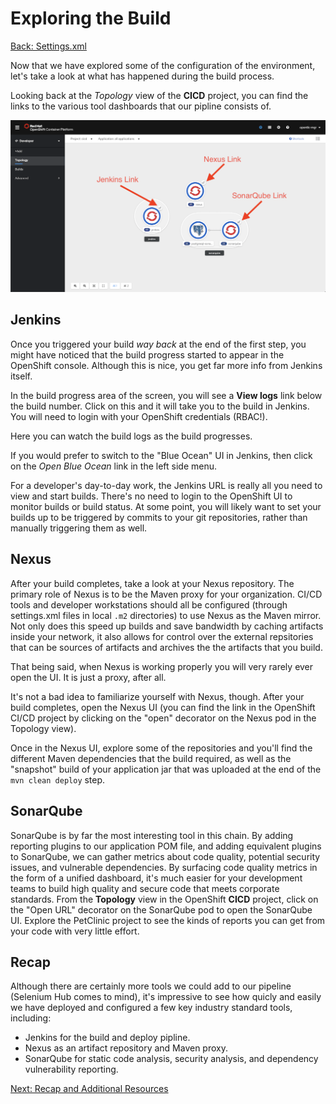 # Exploring the Build

[Back: Settings.xml](04-settings-xml.md)

Now that we have explored some of the configuration of the environment, let's take a look at what has happened during the build process.

Looking back at the *Topology* view of the **CICD** project, you can find the links to the various tool dashboards that our pipline consists of.

![CICD Project Topology View](images/cicd-project-small.png)

## Jenkins

Once you triggered your build *way back* at the end of the first step, you might have noticed that the build progress started to appear in the OpenShift console.  Although this is nice, you get far more info from Jenkins itself.

In the build progress area of the screen, you will see a **View logs** link below the build number.  Click on this and it will take you to the build in Jenkins.  You will need to login with your OpenShift credentials (RBAC!).

Here you can watch the build logs as the build progresses.

If you would prefer to switch to the "Blue Ocean" UI in Jenkins, then click on the *Open Blue Ocean* link in the left side menu.

For a developer's day-to-day work, the Jenkins URL is really all you need to view and start builds.  There's no need to login to the OpenShift UI to monitor builds or build status.  At some point, you will likely want to set your builds up to be triggered by commits to your git repositories, rather than manually triggering them as well.

## Nexus

After your build completes, take a look at your Nexus repository.  The primary role of Nexus is to be the Maven proxy for your organization.  CI/CD tools and developer workstations should all be configured (through settings.xml files in local `.m2` directories) to use Nexus as the Maven mirror.  Not only does this speed up builds and save bandwidth by caching artifacts inside your network, it also allows for control over the external repsitories that can be sources of artifacts and archives the the artifacts that you build.

That being said, when Nexus is working properly you will very rarely ever open the UI.  It is just a proxy, after all.

It's not a bad idea to familiarize yourself with Nexus, though.  After your build completes, open the Nexus UI (you can find the link in the OpenShift CI/CD project by clicking on the "open" decorator on the Nexus pod in the Topology view).

Once in the Nexus UI, explore some of the repositories and you'll find the different Maven dependencies that the build required, as well as the "snapshot" build of your application jar that was uploaded at the end of the `mvn clean deploy` step.

## SonarQube

SonarQube is by far the most interesting tool in this chain.  By adding reporting plugins to our application POM file, and adding equivalent plugins to SonarQube, we can gather metrics about code quality, potential security issues, and vulnerable dependencies.  By surfacing code quality metrics in the form of a unified dashboard, it's much easier for your development teams to build high quality and secure code that meets corporate standards.  From the **Topology** view in the OpenShift **CICD** project, click on the "Open URL" decorator on the SonarQube pod to open the SonarQube UI.  Explore the PetClinic project to see the kinds of reports you can get from your code with very little effort.

## Recap

Although there are certainly more tools we could add to our pipeline (Selenium Hub comes to mind), it's impressive to see how quicly and easily we have deployed and configured a few key industry standard tools, including:
* Jenkins for the build and deploy pipline.
* Nexus as an artifact repository and Maven proxy.
* SonarQube for static code analysis, security analysis, and dependency vulnerability reporting.

[Next: Recap and Additional Resources](06-recap.md)